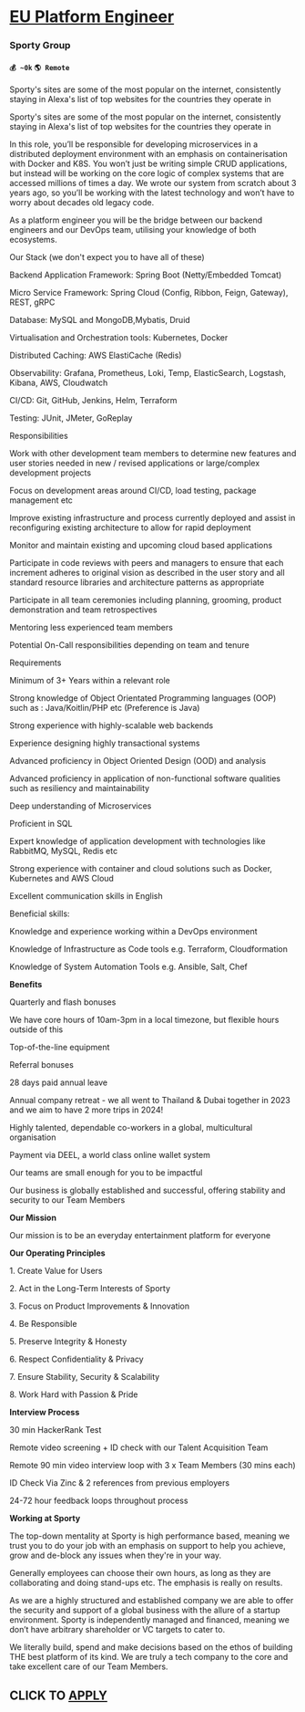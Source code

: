 # [EU Platform Engineer](https://www.remotewlb.com/apply/eu-platform-engineer)  
### Sporty Group  
#### `💰 ~0k` `🌎 Remote`  

Sporty's sites are some of the most popular on the internet, consistently staying in Alexa's list of top websites for the countries they operate in

  

Sporty's sites are some of the most popular on the internet, consistently staying in Alexa's list of top websites for the countries they operate in

  

In this role, you’ll be responsible for developing microservices in a distributed deployment environment with an emphasis on containerisation with Docker and K8S. You won’t just be writing simple CRUD applications, but instead will be working on the core logic of complex systems that are accessed millions of times a day. We wrote our system from scratch about 3 years ago, so you’ll be working with the latest technology and won’t have to worry about decades old legacy code.

  

As a platform engineer you will be the bridge between our backend engineers and our DevOps team, utilising your knowledge of both ecosystems.

  

Our Stack (we don't expect you to have all of these)

  

Backend Application Framework: Spring Boot (Netty/Embedded Tomcat)

Micro Service Framework: Spring Cloud (Config, Ribbon, Feign, Gateway), REST, gRPC

Database: MySQL and MongoDB,Mybatis, Druid

Virtualisation and Orchestration tools: Kubernetes, Docker

Distributed Caching: AWS ElastiCache (Redis)

Observability: Grafana, Prometheus, Loki, Temp, ElasticSearch, Logstash, Kibana, AWS, Cloudwatch

CI/CD: Git, GitHub, Jenkins, Helm, Terraform

Testing: JUnit, JMeter, GoReplay

  

Responsibilities

  

  

Work with other development team members to determine new features and user stories needed in new / revised applications or large/complex development projects

Focus on development areas around CI/CD, load testing, package management etc

Improve existing infrastructure and process currently deployed and assist in reconfiguring existing architecture to allow for rapid deployment

Monitor and maintain existing and upcoming cloud based applications

Participate in code reviews with peers and managers to ensure that each increment adheres to original vision as described in the user story and all standard resource libraries and architecture patterns as appropriate

Participate in all team ceremonies including planning, grooming, product demonstration and team retrospectives

Mentoring less experienced team members

Potential On-Call responsibilities depending on team and tenure

  

Requirements

  

Minimum of 3+ Years within a relevant role

Strong knowledge of Object Orientated Programming languages (OOP) such as : Java/Koitlin/PHP etc (Preference is Java)

Strong experience with highly-scalable web backends

Experience designing highly transactional systems

Advanced proficiency in Object Oriented Design (OOD) and analysis

Advanced proficiency in application of non-functional software qualities such as resiliency and maintainability

Deep understanding of Microservices

Proficient in SQL

Expert knowledge of application development with technologies like RabbitMQ, MySQL, Redis etc

Strong experience with container and cloud solutions such as Docker, Kubernetes and AWS Cloud

Excellent communication skills in English

  

Beneficial skills:

  

Knowledge and experience working within a DevOps environment

Knowledge of Infrastructure as Code tools e.g. Terraform, Cloudformation

Knowledge of System Automation Tools e.g. Ansible, Salt, Chef

  

  

  

 **Benefits**

  

Quarterly and flash bonuses

We have core hours of 10am-3pm in a local timezone, but flexible hours outside of this

Top-of-the-line equipment

Referral bonuses

28 days paid annual leave

Annual company retreat - we all went to Thailand & Dubai together in 2023 and we aim to have 2 more trips in 2024!

Highly talented, dependable co-workers in a global, multicultural organisation

Payment via DEEL, a world class online wallet system

Our teams are small enough for you to be impactful

Our business is globally established and successful, offering stability and security to our Team Members

  

 **Our Mission**

  

Our mission is to be an everyday entertainment platform for everyone

  

 **Our Operating Principles**

  

1\. Create Value for Users

2\. Act in the Long-Term Interests of Sporty

3\. Focus on Product Improvements & Innovation

4\. Be Responsible

5\. Preserve Integrity & Honesty

6\. Respect Confidentiality & Privacy

7\. Ensure Stability, Security & Scalability

8\. Work Hard with Passion & Pride

  

 **Interview Process**

  

30 min HackerRank Test

Remote video screening + ID check with our Talent Acquisition Team

Remote 90 min video interview loop with 3 x Team Members (30 mins each)

ID Check Via Zinc & 2 references from previous employers

24-72 hour feedback loops throughout process

  

**Working at Sporty**

  

The top-down mentality at Sporty is high performance based, meaning we trust you to do your job with an emphasis on support to help you achieve, grow and de-block any issues when they're in your way.

Generally employees can choose their own hours, as long as they are collaborating and doing stand-ups etc. The emphasis is really on results.

  

As we are a highly structured and established company we are able to offer the security and support of a global business with the allure of a startup environment. Sporty is independently managed and financed, meaning we don’t have arbitrary shareholder or VC targets to cater to.

  

We literally build, spend and make decisions based on the ethos of building THE best platform of its kind. We are truly a tech company to the core and take excellent care of our Team Members.

  
## CLICK TO [APPLY](https://www.remotewlb.com/apply/eu-platform-engineer)

